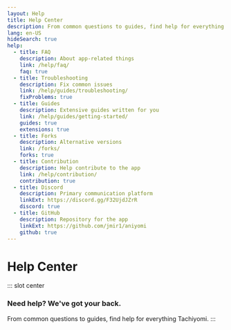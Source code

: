 ```yaml
---
layout: Help
title: Help Center
description: From common questions to guides, find help for everything Aniyomi.
lang: en-US
hideSearch: true
help:
  - title: FAQ
    description: About app-related things
    link: /help/faq/
    faq: true
  - title: Troubleshooting
    description: Fix common issues
    link: /help/guides/troubleshooting/
    fixProblems: true
  - title: Guides
    description: Extensive guides written for you
    link: /help/guides/getting-started/
    guides: true
    extensions: true
  - title: Forks
    description: Alternative versions
    link: /forks/
    forks: true
  - title: Contribution
    description: Help contribute to the app
    link: /help/contribution/
    contribution: true
  - title: Discord
    description: Primary communication platform
    linkExt: https://discord.gg/F32UjdJZrR
    discord: true
  - title: GitHub
    description: Repository for the app
    linkExt: https://github.com/jmir1/aniyomi
    github: true
---
```


# Help Center

::: slot center
### Need help? We've got your back.
From common questions to guides, find help for everything Tachiyomi.
:::
